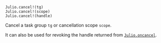    Julio.cancel!(tg)
    Julio.cancel!(scope)
    Julio.cancel!(handle)

Cancel a task group `tg` or cancellation scope `scope`.

It can also be used for revoking the handle returned from
[`Julio.oncancel`](@ref).
